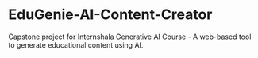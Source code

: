 # EduGenie-AI-Content-Creator
Capstone project for Internshala Generative AI Course - A web-based tool to generate educational content using AI.
